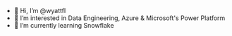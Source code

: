 - 👋 Hi, I’m @wyattfl
- 👀 I’m interested in Data Engineering, Azure & Microsoft's Power Platform
- 🌱 I’m currently learning Snowflake

<!---
wyattfl/wyattfl is a ✨ special ✨ repository because its `README.md` (this file) appears on your GitHub profile.
You can click the Preview link to take a look at your changes.
--->

